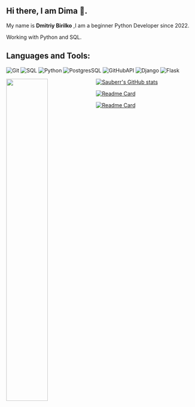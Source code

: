 ## Hi there, I am Dima 👋.
My name is **Dmitriy Birilko** ,I am a beginner Python Developer since 2022.

Working with Python and SQL.

## Languages and Tools:
![Git](https://img.shields.io/badge/-Git-090909?style=for-the-badge&logo=git)
![SQL](https://img.shields.io/badge/-SQL-090909?style=for-the-badge&logo=sql)
![Python](https://img.shields.io/badge/-Python-090909?style=for-the-badge&logo=python)
![PostgresSQL](https://img.shields.io/badge/-PostgresSQL-090909?style=for-the-badge&logo=https://raw.githubusercontent.com/github/explore/80688e429a7d4ef2fca1e82350fe8e3517d3494d/topics/postgresql/postgresql.png)
![GitHubAPI](https://img.shields.io/badge/-GitHubAPI-090909?style=for-the-badge&logo=githubapi)
![Django](https://img.shields.io/badge/-Django-090909?style=for-the-badge&logo=django)
![Flask](https://img.shields.io/badge/-Flask-090909?style=for-the-badge&logo=flask)



[![Sauberr's GitHub stats](https://github-readme-stats.vercel.app/api?username=sauberr&show_icons=true&theme=merko)](https://github.com/Sauberr)
<img align="left" width="47%" src="https://github-readme-stats.vercel.app/api/top-langs/?username=sauberr&langs_count=8&layout=compact&theme=merko" />

[![Readme Card](https://github-readme-stats.vercel.app/api/pin/?username=sauberr&repo=python_testing.py)](https://github.com/sauberr/python_testing.py)

[![Readme Card](https://github-readme-stats.vercel.app/api/pin/?username=sauberr&repo=Discord_Bot.py)](https://github.com/sauberr/Discord_Bot.py)

